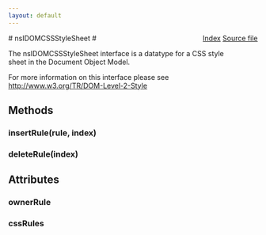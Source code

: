 ```yaml
---
layout: default
---
```

<div class='links' style='float:right'><a href="../index.html">Index</a>
<a href="http://dxr.mozilla.org/mozilla-central/source/dom/interfaces/css/nsIDOMCSSStyleSheet.idl">Source file</a>
</div>
# nsIDOMCSSStyleSheet #
  
The nsIDOMCSSStyleSheet interface is a datatype for a CSS style  
sheet in the Document Object Model.  
  
For more information on this interface please see  
http://www.w3.org/TR/DOM-Level-2-Style  
  

## Methods ##

### insertRule(rule, index) ###

### deleteRule(index) ###

## Attributes ##

### ownerRule ###

### cssRules ###
